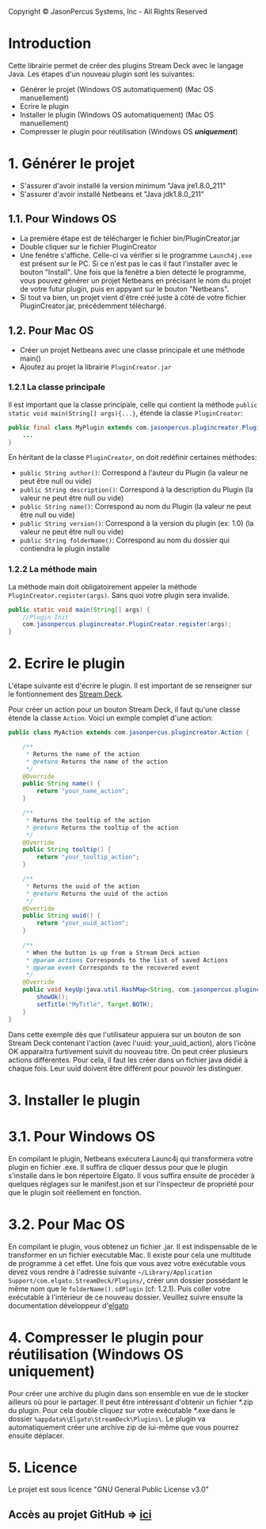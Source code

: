 ﻿Copyright © JasonPercus Systems, Inc - All Rights Reserved
# **Introduction**

Cette librairie permet de créer des plugins Stream Deck avec le langage Java. Les étapes d'un nouveau plugin sont les suivantes:

- Générer le projet (Windows OS automatiquement) (Mac OS manuellement)
- Ecrire le plugin
- Installer le plugin (Windows OS automatiquement) (Mac OS manuellement)
- Compresser le plugin pour réutilisation (Windows OS ***uniquement***)

# 1. **Générer le projet**

- S'assurer d'avoir installé la version minimum "Java jre1.8.0_211"
- S'assurer d'avoir installé Netbeans et "Java jdk1.8.0_211"

## 1.1. Pour Windows OS

- La première étape est de télécharger le fichier bin/PluginCreator.jar
- Double cliquer sur le fichier PluginCreator
- Une fenêtre s'affiche. Celle-ci va vérifier si le programme ```Launch4j.exe``` est présent sur le PC. Si ce n'est pas le cas il faut l'installer avec le bouton "Install". Une fois que la fenêtre a bien détecté le programme, vous pouvez générer un projet Netbeans en précisant le nom du projet de votre futur plugin, puis en appyant sur le bouton "Netbeans".
- Si tout va bien, un projet vient d'être créé juste à côté de votre fichier PluginCreator.jar, précédemment téléchargé.

## 1.2. Pour Mac OS

- Créer un projet Netbeans avec une classe principale et une méthode main()
- Ajoutez au projet la librairie ```PluginCreator.jar```

### 1.2.1 La classe principale

Il est important que la classe principale, celle qui contient la méthode ```public static void main(String[] args){...}```, étende la classe ```PluginCreator```:

```java
public final class MyPlugin extends com.jasonpercus.plugincreator.PluginCreator {
    ...
}
```

En héritant de la classe ```PluginCreator```, on doit redéfinir certaines méthodes:

- ```public String author()```: Correspond à l'auteur du Plugin (la valeur ne peut être null ou vide)
- ```public String description()```: Correspond à la description du Plugin (la valeur ne peut être null ou vide)
- ```public String name()```: Correspond au nom du Plugin (la valeur ne peut être null ou vide)
- ```public String version()```: Correspond à la version du plugin (ex: 1.0) (la valeur ne peut être null ou vide)
- ```public String folderName()```: Correspond au nom du dossier qui contiendra le plugin installé

### 1.2.2 La méthode main

La méthode main doit obligatoirement appeler la méthode ```PluginCreator.register(args)```. Sans quoi votre plugin sera invalide.

```java
public static void main(String[] args) {
    //Plugin Init
    com.jasonpercus.plugincreator.PluginCreator.register(args);
}
```

# 2. **Ecrire le plugin**

L'étape suivante est d'écrire le plugin. Il est important de se renseigner sur le fontionnement des [Stream Deck](https://developer.elgato.com/documentation/ "Documentation développeur").

Pour créer un action pour un bouton Stream Deck, il faut qu'une classe étende la classe ```Action```. Voici un exmple complet d'une action:

```java
public class MyAction extends com.jasonpercus.plugincreator.Action {

    /**
     * Returns the name of the action
     * @return Returns the name of the action
     */
    @Override
    public String name() {
        return "your_name_action";
    }

    /**
     * Returns the tooltip of the action
     * @return Returns the tooltip of the action
     */
    @Override
    public String tooltip() {
        return "your_tooltip_action";
    }

    /**
     * Returns the uuid of the action
     * @return Returns the uuid of the action
     */
    @Override
    public String uuid() {
        return "your_uuid_action";
    }
    
    /**
     * When the button is up from a Stream Deck action
     * @param actions Corresponds to the list of saved Actions
     * @param event Corresponds to the recovered event
     */
    @Override
    public void keyUp(java.util.HashMap<String, com.jasonpercus.plugincreator.Action> actions, KeyUp event) {
        showOk();
        setTitle("MyTitle", Target.BOTH);
    }
}
```

Dans cette exemple dès que l'utilisateur appuiera sur un bouton de son Stream Deck contenant l'action (avec l'uuid: your_uuid_action), alors l'icône OK apparaitra furtivement suivit du nouveau titre. On peut créer plusieurs actions différentes. Pour cela, il faut les créer dans un fichier java dédié à chaque fois. Leur uuid doivent être différent pour pouvoir les distinguer.

# 3. **Installer le plugin**

# 3.1. Pour Windows OS

En compilant le plugin, Netbeans exécutera Launc4j qui transformera votre plugin en fichier .exe. Il suffira de cliquer dessus pour que le plugin s'installe dans le bon répertoire Elgato. Il vous suffira ensuite de procéder à quelques réglages sur le manifest.json et sur l'inspecteur de propriété pour que le plugin soit réellement en fonction.

# 3.2. Pour Mac OS

En compilant le plugin, vous obtenez un fichier .jar. Il est indispensable de le transformer en un fichier executable Mac. Il existe pour cela une multitude de programme à cet effet. Une fois que vous avez votre exécutable vous devez vous rendre à l'adresse suivante ```~/Library/Application Support/com.elgato.StreamDeck/Plugins/```, créer unn dossier possédant le même nom que le ```folderName().sdPlugin``` (cf: 1.2.1). Puis coller votre exécutable à l'intérieur de ce nouveau dossier. Veuillez suivre ensuite la documentation développeur d'[elgato](https://developer.elgato.com/documentation/stream-deck/sdk/overview/ "Documentation développeur")

# 4. **Compresser le plugin pour réutilisation (Windows OS uniquement)**

Pour créer une archive du plugin dans son ensemble en vue de le stocker ailleurs où pour le partager. Il peut être intéressant d'obtenir un fichier *.zip du plugin. Pour cela double cliquez sur votre exécutable *.exe dans le dossier ```%appdata%\Elgato\StreamDeck\Plugins\```. Le plugin va automatiquement créer une archive zip de lui-même que vous pourrez ensuite déplacer.

# 5. **Licence**
Le projet est sous licence "GNU General Public License v3.0"

## Accès au projet GitHub => [ici](https://github.com/josephbriguet01/PluginCreator "Accès au projet Git PluginCreator")